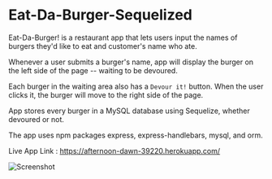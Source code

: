 # Eat-Da-Burger-Sequelized
Eat-Da-Burger! is a restaurant app that lets users input the names of burgers they'd like to eat and customer's name who ate.

Whenever a user submits a burger's name, app will display the burger on the left side of the page -- waiting to be devoured.

Each burger in the waiting area also has a `Devour it!` button. When the user clicks it, the burger will move to the right side of the page.

App stores every burger in a MySQL database using Sequelize, whether devoured or not.

The app uses npm packages express, express-handlebars, mysql, and orm.

Live App Link : https://afternoon-dawn-39220.herokuapp.com/

![Screenshot](screenshot.gif)
